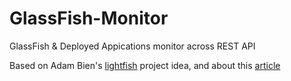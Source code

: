 # GlassFish-Monitor
GlassFish &amp; Deployed Appications monitor across REST API

Based on ​​Adam Bien's [lightfish](https://github.com/AdamBien/lightfish) project idea, and about this
[article](http://www.oracle.com/technetwork/articles/java/glassfishmm-2082439.html)
